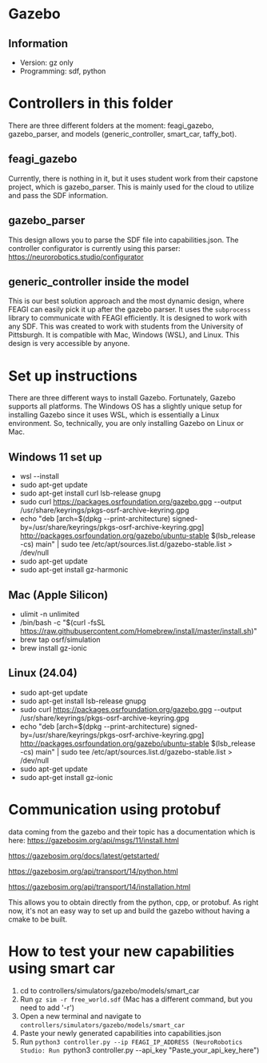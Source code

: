 # Gazebo

## Information
- Version: gz only
- Programming: sdf, python

# Controllers in this folder  
There are three different folders at the moment: feagi_gazebo, gazebo_parser, and models (generic_controller, smart_car, taffy_bot).  

## feagi_gazebo  
Currently, there is nothing in it, but it uses student work from their capstone project, which is gazebo_parser. This is mainly used for the cloud to utilize and pass the SDF information.  

## gazebo_parser  
This design allows you to parse the SDF file into capabilities.json. The controller configurator is currently using this parser: https://neurorobotics.studio/configurator  

## generic_controller inside the model  
This is our best solution approach and the most dynamic design, where FEAGI can easily pick it up after the gazebo parser. It uses the `subprocess` library to communicate with FEAGI efficiently. It is designed to work with any SDF. This was created to work with students from the University of Pittsburgh. It is compatible with Mac, Windows (WSL), and Linux. This design is very accessible by anyone. 

# Set up instructions  
There are three different ways to install Gazebo. Fortunately, Gazebo supports all platforms. The Windows OS has a slightly unique setup for installing Gazebo since it uses WSL, which is essentially a Linux environment. So, technically, you are only installing Gazebo on Linux or Mac.

## Windows 11 set up
- wsl --install
- sudo apt-get update
- sudo apt-get install curl lsb-release gnupg
- sudo curl https://packages.osrfoundation.org/gazebo.gpg --output /usr/share/keyrings/pkgs-osrf-archive-keyring.gpg
- echo "deb [arch=$(dpkg --print-architecture) signed-by=/usr/share/keyrings/pkgs-osrf-archive-keyring.gpg] http://packages.osrfoundation.org/gazebo/ubuntu-stable $(lsb_release -cs) main" | sudo tee /etc/apt/sources.list.d/gazebo-stable.list > /dev/null
- sudo apt-get update
- sudo apt-get install gz-harmonic

## Mac (Apple Silicon)
- ulimit -n unlimited 
- /bin/bash -c "$(curl -fsSL https://raw.githubusercontent.com/Homebrew/install/master/install.sh)" 
- brew tap osrf/simulation
- brew install gz-ionic

## Linux (24.04)
- sudo apt-get update
- sudo apt-get install lsb-release gnupg
- sudo curl https://packages.osrfoundation.org/gazebo.gpg --output /usr/share/keyrings/pkgs-osrf-archive-keyring.gpg
- echo "deb [arch=$(dpkg --print-architecture) signed-by=/usr/share/keyrings/pkgs-osrf-archive-keyring.gpg] http://packages.osrfoundation.org/gazebo/ubuntu-stable $(lsb_release -cs) main" | sudo tee /etc/apt/sources.list.d/gazebo-stable.list > /dev/null
- sudo apt-get update
- sudo apt-get install gz-ionic

# Communication using protobuf
data coming from the gazebo and their topic has a documentation which is here:
https://gazebosim.org/api/msgs/11/install.html

https://gazebosim.org/docs/latest/getstarted/

https://gazebosim.org/api/transport/14/python.html

https://gazebosim.org/api/transport/14/installation.html

This allows you to obtain directly from the python, cpp, or protobuf. As right now, it's not an easy way to set up and build the gazebo without having a cmake to be built.


# How to test your new capabilities using smart car
1) cd to controllers/simulators/gazebo/models/smart_car
2) Run `gz sim -r free_world.sdf` (Mac has a different command, but you need to add '-r')
3) Open a new terminal and navigate to `controllers/simulators/gazebo/models/smart_car`
4) Paste your newly generated capabilities into capabilities.json
5) Run `python3 controller.py --ip FEAGI_IP_ADDRESS (NeuroRobotics Studio: Run `python3 controller.py --api_key "Paste_your_api_key_here")
